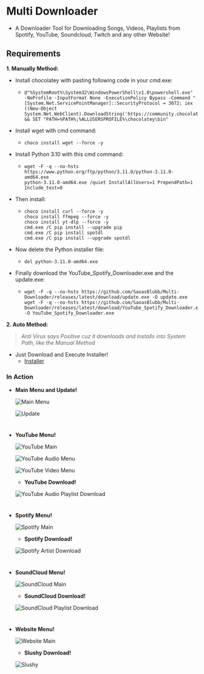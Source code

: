 # Multi Downloader
- A Downloader Tool for Downloading Songs, Videos, Playlists from Spotify, YouTube, Soundcloud, Twitch and any other Website!

## Requirements
__1. Manually Method:__
   - Install chocolatey with pasting following code in your cmd.exe:
     - ```
       @"%SystemRoot%\System32\WindowsPowerShell\v1.0\powershell.exe" -NoProfile -InputFormat None -ExecutionPolicy Bypass -Command "[System.Net.ServicePointManager]::SecurityProtocol = 3072; iex ((New-Object System.Net.WebClient).DownloadString('https://community.chocolatey.org/install.ps1'))" && SET "PATH=%PATH%;%ALLUSERSPROFILE%\chocolatey\bin"
       ```
   - Install wget with cmd command:
     - ```
       choco install wget --force -y
       ```
   - Install Python 3.10 with this cmd command:
     - ````
       wget -F -q --no-hsts https://www.python.org/ftp/python/3.11.0/python-3.11.0-amd64.exe
       python-3.11.0-amd64.exe /quiet InstallAllUsers=1 PrependPath=1 Include_test=0
       ````
   - Then install:
     - ```
       choco install curl --force -y
       choco install ffmpeg --force -y
       choco install yt-dlp --force -y
       cmd.exe /C pip install --upgrade pip
       cmd.exe /C pip install spotdl
       cmd.exe /C pip install --upgrade spotdl
       ```
   - Now delete the Python installer file:
     - ```
       del python-3.11.0-amd64.exe
       ```
   - Finally download the YouTube_Spotify_Downloader.exe and the update.exe:
     - ```
       wget -F -q --no-hsts https://github.com/SaoasBlubb/Multi-Downloader/releases/latest/download/update.exe -O update.exe
       wget -F -q --no-hsts https://github.com/SaoasBlubb/Multi-Downloader/releases/latest/download/YouTube_Spotify_Downloader.exe -O YouTube_Spotify_Downloader.exe
       ```

__2. Auto Method:__ 
  > *Anti Virus says Positive cuz it downloads and Installs into System Path, like the Manual Method*
   - Just Download and Execute Installer!
     - [Installer](https://github.com/SaoasBlubb/Multi-Downloader/releases/latest/download/Installer.exe)

### In Action
- __Main Menu and Update!__

  ![Main Menu](https://github.com/SaoasBlubb/Multi-Downloader/assets/56938581/63e35edc-7dd1-44b9-97ea-9ec98451aabd)

  ![Update](https://github.com/SaoasBlubb/Multi-Downloader/assets/56938581/97908d06-1b9f-4309-8361-bd65e5e7bfba)
#
- __YouTube Menu!__

  ![YouTube Main](https://github.com/SaoasBlubb/Multi-Downloader/assets/56938581/87c3e22d-bad9-4201-a6b5-b161b10ea79a)

  ![YouTube Audio Menu](https://github.com/SaoasBlubb/Multi-Downloader/assets/56938581/8d81457f-7560-4195-8f4a-3529438a5b21)

  ![YouTube Video Menu](https://github.com/SaoasBlubb/Multi-Downloader/assets/56938581/426c9fa3-a8eb-4968-a1af-2463ec0f431b)
  - __YouTube Download!__
  
  ![YouTube Audio Playlist Download](https://github.com/SaoasBlubb/Multi-Downloader/assets/56938581/b8835d8c-d5fd-408f-a739-a05f8a6040a9)
#
- __Spotify Menu!__

  ![Spotify Main](https://github.com/SaoasBlubb/Multi-Downloader/assets/56938581/f21b3341-45b8-4ec6-a493-345bd34ff7e8)
  - __Spotify Download!__
  
  ![Spotify Artist Download](https://github.com/SaoasBlubb/Multi-Downloader/assets/56938581/25e20721-9cc0-4ec9-8af3-f9d5fdcfff8d)
#
- __SoundCloud Menu!__

  ![SoundCloud Main](https://github.com/SaoasBlubb/Multi-Downloader/assets/56938581/3b6abaf8-d4ff-4bcb-ace5-0b159b052fa6)
  - __SoundCloud Download!__
 
  ![SoundCloud Playlist Download](https://github.com/SaoasBlubb/Multi-Downloader/assets/56938581/81e4a2bf-0885-4de6-9fe5-07c5bdc00dd9)
#
- __Website Menu!__

  ![Website Main](https://github.com/SaoasBlubb/Multi-Downloader/assets/56938581/a80ea59c-b0b1-4a5a-9bf1-cc0822fe79ec)
  - __Slushy Download!__
  
  ![Slushy](https://github.com/SaoasBlubb/Multi-Downloader/assets/56938581/3854ea87-cdd8-478e-9bc7-96e59f21a976)
